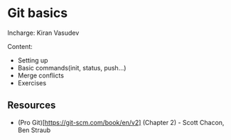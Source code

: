 # Git basics

Incharge: Kiran Vasudev

Content:
* Setting up
* Basic commands(init, status, push...)
* Merge conflicts
* Exercises

## Resources 
* (Pro Git)[https://git-scm.com/book/en/v2] (Chapter 2) - Scott Chacon, Ben Straub 
